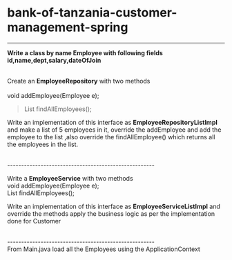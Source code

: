# bank-of-tanzania-customer-management-spring
<hr/>
<b>Write a class by name Employee with following fields id,name,dept,salary,dateOfJoin</b>
<br/><br/>

Create an <b>EmployeeRepository</b> with two methods
<br/><br/>void addEmployee(Employee e);<br>
>List<Employee> findAllEmployees();

Write an implementation of this interface as <b>EmployeeRepositoryListImpl</b> and make a list of
5 employees in it, override the addEmployee and add the employee to the list ,also override
the findAllEmployee() which returns all the employees in the list.

<br>-----------------------------------------------------<br>

Write a <b>EmployeeService</b> with two methods
<br>void addEmployee(Employee e);<br>
List<Employee> findAllEmployees();

Write an implementation of this interface as <b>EmployeeServiceListImpl</b> and override the
methods apply the business logic as per the implementation done for Customer

<br>-----------------------------------------------------<br>
From Main.java load all the Employees using the ApplicationContext
